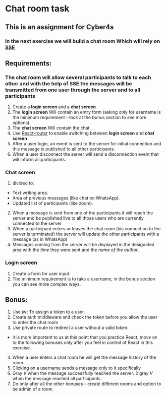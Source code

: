 # Chat room task
## This is an assignment for Cyber4s
### In the next exercise we will build a chat room Which will rely on [SSE](https://ably.com/topic/server-sent-events)

## Requirements:

### The chat room will allow several participants to talk to each other and with the help of SSE the messages will be transmitted from one user through the server and to all participants

1. Create a **login screen** and a **chat screen**
2. The **login screen** Will contain an entry form (asking only for username is the minimum requirement - look at the bonus section to see more options).
3. The **chat screen** Will contain the chat.
4. Use [React-router](https://reactrouter.com/docs/en/v6/getting-started/tutorial "Tutorial") to enable switching between **login screen** and **chat screen**
5. After a user login, an event is sent to the server for initial connection and this message is published to all other participants.
6. When a user disconnect the server will send a disconnection event that will inform all participants.

### Chat screen

1. divided to:

- Text writing area.
- Area of ​​previous messages (like chat on WhatsApp).
- Updated list of participants (like zoom).

2. When a message is sent from one of the participants it will reach the server and be published live to all those users who are currently connected to the server
3. When a participant enters or leaves the chat room (his connection to the server is terminated) the server will update the other participants with a message (as in WhatsApp)
4. Messages coming from the server will be displayed in the designated area with the _time_ they were sent and the _name of the author_.

### Login screen

1. Create a form for user input
2. The minimum requirement is to take a username, in the bonus section you can see more complex ways.

## Bonus:

1. Use jwt To assign a token to a user.
2. Create auth middleware and check the token before you allow the user to enter the chat room
3. Use private route to redirect a user without a valid token.

- It is more important to us at this point that you practice React, move on to the following bonuses only after you feel in control of React in this exercise.

4. When a user enters a chat room he will get the message history of the room.
5. Clicking on a username sends a message only to it specifically
6. Gray _V_ when the message successfully reached the server. 2 gray _V_ when the message reached all participants.
7. Do only after all the other bonuses - create different rooms and option to be admin of a room.
